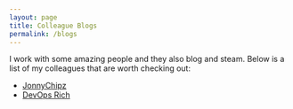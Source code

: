 ```yaml
---
layout: page
title: Colleague Blogs
permalink: /blogs
---
```

I work with some amazing people and they also blog and steam. Below is a list of my colleagues that are worth checking out:

- [JonnyChipz](https://jonnychipz.com)
- [DevOps Rich](https://www.devopsrich.com)
